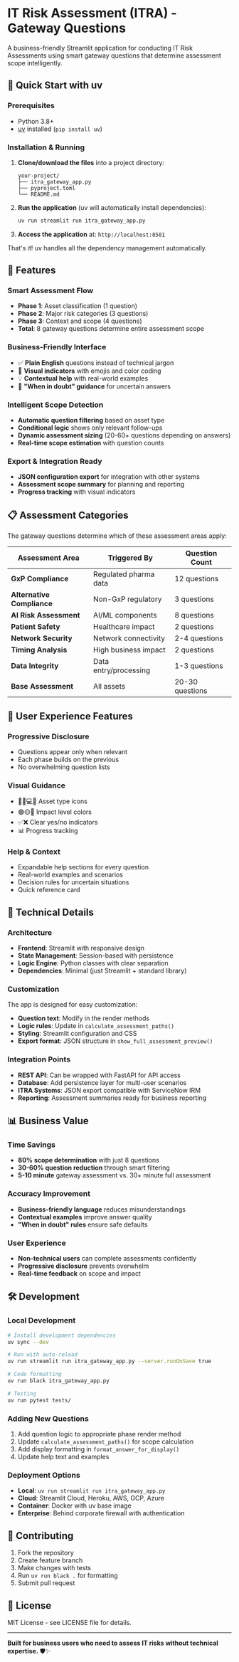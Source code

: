 # IT Risk Assessment (ITRA) - Gateway Questions

A business-friendly Streamlit application for conducting IT Risk Assessments using smart gateway questions that determine assessment scope intelligently.

## 🚀 Quick Start with uv

### Prerequisites
- Python 3.8+
- [uv](https://github.com/astral-sh/uv) installed (`pip install uv`)

### Installation & Running

1. **Clone/download the files** into a project directory:
   ```
   your-project/
   ├── itra_gateway_app.py
   ├── pyproject.toml
   └── README.md
   ```

2. **Run the application** (uv will automatically install dependencies):
   ```bash
   uv run streamlit run itra_gateway_app.py
   ```

3. **Access the application** at: `http://localhost:8501`

That's it! uv handles all the dependency management automatically.

## 🎯 Features

### Smart Assessment Flow
- **Phase 1**: Asset classification (1 question)
- **Phase 2**: Major risk categories (3 questions)  
- **Phase 3**: Context and scope (4 questions)
- **Total**: 8 gateway questions determine entire assessment scope

### Business-Friendly Interface  
- ✅ **Plain English** questions instead of technical jargon
- 🎨 **Visual indicators** with emojis and color coding
- 💡 **Contextual help** with real-world examples
- 🤔 **"When in doubt" guidance** for uncertain answers

### Intelligent Scope Detection
- **Automatic question filtering** based on asset type
- **Conditional logic** shows only relevant follow-ups
- **Dynamic assessment sizing** (20-60+ questions depending on answers)
- **Real-time scope estimation** with question counts

### Export & Integration Ready
- **JSON configuration export** for integration with other systems
- **Assessment scope summary** for planning and reporting
- **Progress tracking** with visual indicators

## 📋 Assessment Categories

The gateway questions determine which of these assessment areas apply:

| Assessment Area | Triggered By | Question Count |
|----------------|--------------|----------------|
| **GxP Compliance** | Regulated pharma data | 12 questions |
| **Alternative Compliance** | Non-GxP regulatory | 3 questions |
| **AI Risk Assessment** | AI/ML components | 8 questions |
| **Patient Safety** | Healthcare impact | 2 questions |
| **Network Security** | Network connectivity | 2-4 questions |
| **Timing Analysis** | High business impact | 2 questions |
| **Data Integrity** | Data entry/processing | 1-3 questions |
| **Base Assessment** | All assets | 20-30 questions |

## 🎨 User Experience Features

### Progressive Disclosure
- Questions appear only when relevant
- Each phase builds on the previous
- No overwhelming question lists

### Visual Guidance
- 📱🌐💻🏥 Asset type icons
- 🟢🟡🔴 Impact level colors  
- ✅❌ Clear yes/no indicators
- 📊 Progress tracking

### Help & Context
- Expandable help sections for every question
- Real-world examples and scenarios
- Decision rules for uncertain situations
- Quick reference card

## 🔧 Technical Details

### Architecture
- **Frontend**: Streamlit with responsive design
- **State Management**: Session-based with persistence
- **Logic Engine**: Python classes with clear separation
- **Dependencies**: Minimal (just Streamlit + standard library)

### Customization
The app is designed for easy customization:

- **Question text**: Modify in the render methods
- **Logic rules**: Update in `calculate_assessment_paths()`
- **Styling**: Streamlit configuration and CSS
- **Export format**: JSON structure in `show_full_assessment_preview()`

### Integration Points
- **REST API**: Can be wrapped with FastAPI for API access
- **Database**: Add persistence layer for multi-user scenarios  
- **ITRA Systems**: JSON export compatible with ServiceNow IRM
- **Reporting**: Assessment summaries ready for business reporting

## 📊 Business Value

### Time Savings
- **80% scope determination** with just 8 questions
- **30-60% question reduction** through smart filtering
- **5-10 minute** gateway assessment vs. 30+ minute full assessment

### Accuracy Improvement
- **Business-friendly language** reduces misunderstandings
- **Contextual examples** improve answer quality
- **"When in doubt" rules** ensure safe defaults

### User Experience
- **Non-technical users** can complete assessments confidently
- **Progressive disclosure** prevents overwhelm
- **Real-time feedback** on scope and impact

## 🛠️ Development

### Local Development
```bash
# Install development dependencies
uv sync --dev

# Run with auto-reload
uv run streamlit run itra_gateway_app.py --server.runOnSave true

# Code formatting
uv run black itra_gateway_app.py

# Testing
uv run pytest tests/
```

### Adding New Questions
1. Add question logic to appropriate phase render method
2. Update `calculate_assessment_paths()` for scope calculation
3. Add display formatting in `format_answer_for_display()`
4. Update help text and examples

### Deployment Options
- **Local**: `uv run streamlit run itra_gateway_app.py`
- **Cloud**: Streamlit Cloud, Heroku, AWS, GCP, Azure
- **Container**: Docker with uv base image
- **Enterprise**: Behind corporate firewall with authentication

## 🤝 Contributing

1. Fork the repository
2. Create feature branch
3. Make changes with tests
4. Run `uv run black .` for formatting  
5. Submit pull request

## 📄 License

MIT License - see LICENSE file for details.

---

**Built for business users who need to assess IT risks without technical expertise.** 🛡️✨
